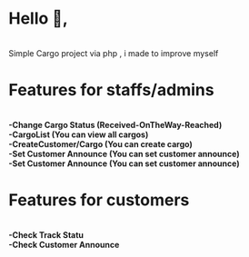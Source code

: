 <h1>Hello 👋,</h1><br>
Simple Cargo project via php , i made to improve myself<br>

<h1>Features for staffs/admins</h1><br>
<strong>
 -Change Cargo Status (Received-OnTheWay-Reached)<br>
 -CargoList (You can view all cargos)<br>
 -CreateCustomer/Cargo (You can create cargo)<br>
 -Set Customer Announce (You can set customer announce)<br>
 -Set Customer Announce (You can set customer announce)<br>
</strong>

<h1>Features for customers</h1><br>
<strong>
 -Check Track Statu<br>
 -Check Customer Announce<br>
</strong>
